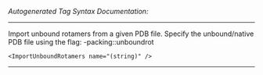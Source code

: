 _Autogenerated Tag Syntax Documentation:_

---
Import unbound rotamers from a given PDB file. Specify the unbound/native PDB file using the flag: -packing::unboundrot

```
<ImportUnboundRotamers name="(string)" />
```



---
